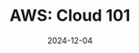 ---
date: '2024-12-04'
title: 'AWS: Cloud 101'
github: ''
external: 'https://www.credly.com/badges/c74eb677-0be9-4108-bd64-9e4fff64c86f/public_url'
tech:
  - AWS
company: 'AWS Educate'
showInProjects: true
---